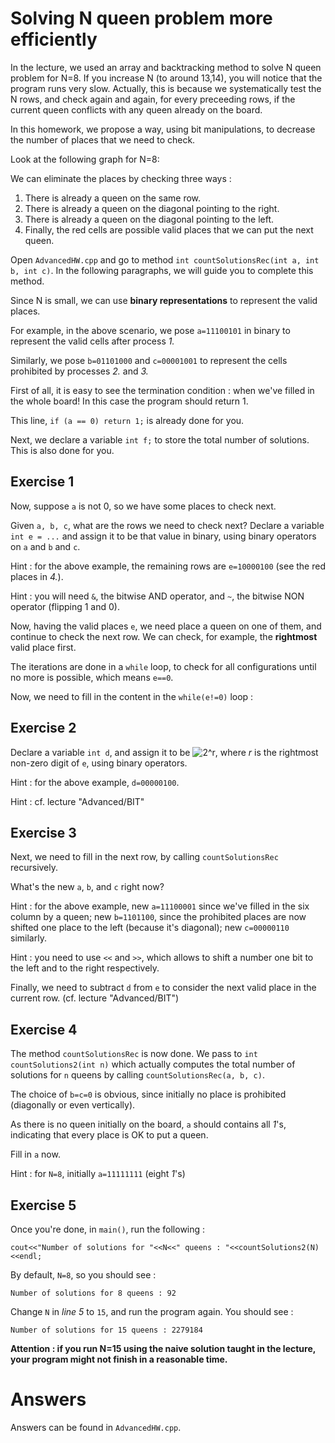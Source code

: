 # Solving N queen problem more efficiently

In the lecture, we used an array and backtracking method to solve N queen problem for N=8. If you increase N (to around 13,14), you will notice that the program runs very slow. Actually, this is because we systematically test the N rows, and check again and again, for every preceeding rows, if the current queen conflicts with any queen already on the board.

In this homework, we propose a way, using bit manipulations, to decrease the number of places that we need to check.

Look at the following graph for N=8: 

We can eliminate the places by checking three ways :
1.  There is already a queen on the same row.
2.  There is already a queen on the diagonal pointing to the right.
3.  There is already a queen on the diagonal pointing to the left.
4.  Finally, the red cells are possible valid places that we can put the next queen.

Open `AdvancedHW.cpp` and go to method `int countSolutionsRec(int a, int b, int c)`. In the following paragraphs, we will guide you to complete this method.

Since N is small, we can use **binary representations** to represent the valid places.

For example, in the above scenario, we pose `a=11100101` in binary to represent the valid cells after process *1.*

Similarly, we pose `b=01101000` and `c=00001001` to represent the cells prohibited by processes *2.* and *3.*

First of all, it is easy to see the termination condition : when we've filled in the whole board! In this case the program should return 1.

This line, `if (a == 0) return 1;` is already done for you.

Next, we declare a variable `int f;` to store the total number of solutions. This is also done for you.

Exercise 1
-----------------
Now, suppose `a` is not 0, so we have some places to check next.

Given `a, b, c`, what are the rows we need to check next? Declare a variable `int e = ...` and assign it to be that value in binary, using binary operators on `a` and `b` and `c`.

Hint : for the above example, the remaining rows are `e=10000100` (see the red places in *4.*).

Hint : you will need `&`, the bitwise AND operator, and `~`, the bitwise NON operator (flipping 1 and 0).

Now, having the valid places `e`, we need place a queen on one of them, and continue to check the next row. We can check, for example, the **rightmost** valid place first.

The iterations are done in a `while` loop, to check for all configurations until no more is possible, which means `e==0`.

Now, we need to fill in the content in the `while(e!=0)` loop :

Exercise 2
-------------
Declare a variable `int d`, and assign it to be ![2^r](https://latex.codecogs.com/gif.latex?2^r), where *r* is the rightmost non-zero digit of `e`, using binary operators.

Hint : for the above example, `d=00000100`.

Hint : cf. lecture "Advanced/BIT"

Exercise 3
------------
Next, we need to fill in the next row, by calling `countSolutionsRec` recursively.

What's the new `a`, `b`, and `c` right now?

Hint : for the above example, new `a=11100001` since we've filled in the six column by a queen; new `b=1101100`, since the prohibited places are now shifted one place to the left (because it's diagonal); new `c=00000110` similarly.

Hint : you need to use `<<` and `>>`, which allows to shift a number one bit to the left and to the right respectively.

Finally, we need to subtract `d` from `e` to consider the next valid place in the current row. (cf. lecture "Advanced/BIT")

Exercise 4
-----------
The method `countSolutionsRec` is now done. We pass to `int countSolutions2(int n)` which actually computes the total number of solutions for `n` queens by calling `countSolutionsRec(a, b, c)`.

The choice of `b=c=0` is obvious, since initially no place is prohibited (diagonally or even vertically).

As there is no queen initially on the board, `a` should contains all *1*'s, indicating that every place is OK to put a queen.

Fill in `a` now.

Hint : for `N=8`, initially `a=11111111` (eight *1*'s) 

Exercise 5
-----------
Once you're done, in `main()`, run the following :
```
cout<<"Number of solutions for "<<N<<" queens : "<<countSolutions2(N)<<endl;
```

By default, `N=8`, so you should see :
```
Number of solutions for 8 queens : 92
```

Change `N` in *line 5* to `15`, and run the program again. You should see :
```
Number of solutions for 15 queens : 2279184
```

**Attention : if you run N=15 using the naive solution taught in the lecture, your program might not finish in a reasonable time.**

# Answers
Answers can be found in `AdvancedHW.cpp`.

